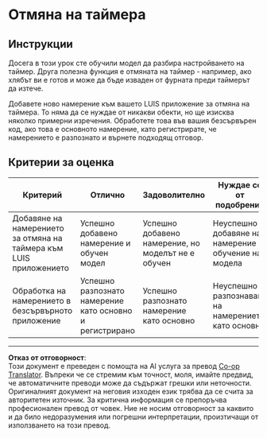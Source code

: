 <!--
CO_OP_TRANSLATOR_METADATA:
{
  "original_hash": "5a7262a0c48dfacdfe1ff91b20bf16fd",
  "translation_date": "2025-08-28T08:56:19+00:00",
  "source_file": "6-consumer/lessons/2-language-understanding/assignment.md",
  "language_code": "bg"
}
-->
# Отмяна на таймера

## Инструкции

Досега в този урок сте обучили модел да разбира настройването на таймер. Друга полезна функция е отмяната на таймер - например, ако хлябът ви е готов и може да бъде изваден от фурната преди таймерът да изтече.

Добавете ново намерение към вашето LUIS приложение за отмяна на таймера. То няма да се нуждае от никакви обекти, но ще изисква няколко примерни изречения. Обработете това във вашия безсървърен код, ако това е основното намерение, като регистрирате, че намерението е разпознато и върнете подходящ отговор.

## Критерии за оценка

| Критерий | Отлично | Задоволително | Нуждае се от подобрение |
| -------- | --------- | -------- | ----------------- |
| Добавяне на намерението за отмяна на таймера към LUIS приложението | Успешно добавено намерение и обучен модел | Успешно добавено намерение, но моделът не е обучен | Неуспешно добавяне на намерение и обучение на модела |
| Обработка на намерението в безсървърното приложение | Успешно разпознато намерение като основно и регистрирано | Успешно разпознато намерение като основно | Неуспешно разпознаване на намерението като основно |

---

**Отказ от отговорност**:  
Този документ е преведен с помощта на AI услуга за превод [Co-op Translator](https://github.com/Azure/co-op-translator). Въпреки че се стремим към точност, моля, имайте предвид, че автоматичните преводи може да съдържат грешки или неточности. Оригиналният документ на неговия изходен език трябва да се счита за авторитетен източник. За критична информация се препоръчва професионален превод от човек. Ние не носим отговорност за каквито и да било недоразумения или погрешни интерпретации, произтичащи от използването на този превод.